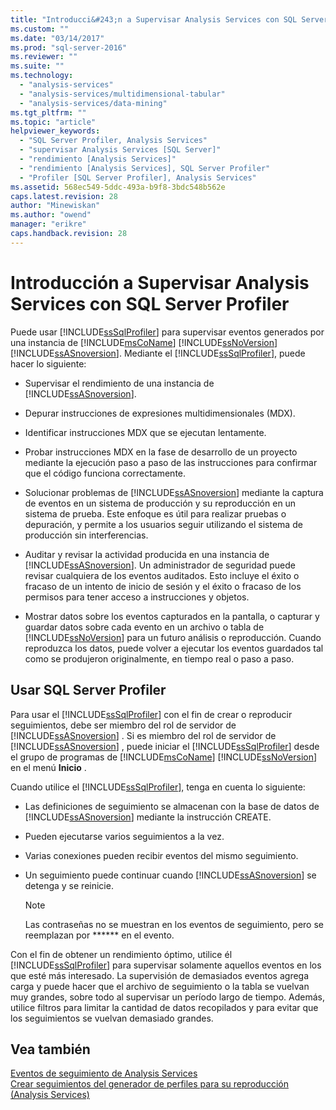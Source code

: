 ```yaml
---
title: "Introducci&#243;n a Supervisar Analysis Services con SQL Server Profiler | Microsoft Docs"
ms.custom: ""
ms.date: "03/14/2017"
ms.prod: "sql-server-2016"
ms.reviewer: ""
ms.suite: ""
ms.technology: 
  - "analysis-services"
  - "analysis-services/multidimensional-tabular"
  - "analysis-services/data-mining"
ms.tgt_pltfrm: ""
ms.topic: "article"
helpviewer_keywords: 
  - "SQL Server Profiler, Analysis Services"
  - "supervisar Analysis Services [SQL Server]"
  - "rendimiento [Analysis Services]"
  - "rendimiento [Analysis Services], SQL Server Profiler"
  - "Profiler [SQL Server Profiler], Analysis Services"
ms.assetid: 568ec549-5ddc-493a-b9f8-3bdc548b562e
caps.latest.revision: 28
author: "Minewiskan"
ms.author: "owend"
manager: "erikre"
caps.handback.revision: 28
---
```

# Introducci&#243;n a Supervisar Analysis Services con SQL Server Profiler
  Puede usar [!INCLUDE[ssSqlProfiler](../../includes/sssqlprofiler-md.md)] para supervisar eventos generados por una instancia de [!INCLUDE[msCoName](../../includes/msconame-md.md)] [!INCLUDE[ssNoVersion](../../includes/ssnoversion-md.md)] [!INCLUDE[ssASnoversion](../../includes/ssasnoversion-md.md)]. Mediante el [!INCLUDE[ssSqlProfiler](../../includes/sssqlprofiler-md.md)], puede hacer lo siguiente:  
  
-   Supervisar el rendimiento de una instancia de [!INCLUDE[ssASnoversion](../../includes/ssasnoversion-md.md)].  
  
-   Depurar instrucciones de expresiones multidimensionales (MDX).  
  
-   Identificar instrucciones MDX que se ejecutan lentamente.  
  
-   Probar instrucciones MDX en la fase de desarrollo de un proyecto mediante la ejecución paso a paso de las instrucciones para confirmar que el código funciona correctamente.  
  
-   Solucionar problemas de [!INCLUDE[ssASnoversion](../../includes/ssasnoversion-md.md)] mediante la captura de eventos en un sistema de producción y su reproducción en un sistema de prueba. Este enfoque es útil para realizar pruebas o depuración, y permite a los usuarios seguir utilizando el sistema de producción sin interferencias.  
  
-   Auditar y revisar la actividad producida en una instancia de [!INCLUDE[ssASnoversion](../../includes/ssasnoversion-md.md)]. Un administrador de seguridad puede revisar cualquiera de los eventos auditados. Esto incluye el éxito o fracaso de un intento de inicio de sesión y el éxito o fracaso de los permisos para tener acceso a instrucciones y objetos.  
  
-   Mostrar datos sobre los eventos capturados en la pantalla, o capturar y guardar datos sobre cada evento en un archivo o tabla de [!INCLUDE[ssNoVersion](../../includes/ssnoversion-md.md)] para un futuro análisis o reproducción. Cuando reproduzca los datos, puede volver a ejecutar los eventos guardados tal como se produjeron originalmente, en tiempo real o paso a paso.  
  
## Usar SQL Server Profiler  
 Para usar el [!INCLUDE[ssSqlProfiler](../../includes/sssqlprofiler-md.md)] con el fin de crear o reproducir seguimientos, debe ser miembro del rol de servidor de [!INCLUDE[ssASnoversion](../../includes/ssasnoversion-md.md)] . Si es miembro del rol de servidor de [!INCLUDE[ssASnoversion](../../includes/ssasnoversion-md.md)] , puede iniciar el [!INCLUDE[ssSqlProfiler](../../includes/sssqlprofiler-md.md)] desde el grupo de programas de [!INCLUDE[msCoName](../../includes/msconame-md.md)] [!INCLUDE[ssNoVersion](../../includes/ssnoversion-md.md)] en el menú **Inicio** .  
  
 Cuando utilice el [!INCLUDE[ssSqlProfiler](../../includes/sssqlprofiler-md.md)], tenga en cuenta lo siguiente:  
  
-   Las definiciones de seguimiento se almacenan con la base de datos de [!INCLUDE[ssASnoversion](../../includes/ssasnoversion-md.md)] mediante la instrucción CREATE.  
  
-   Pueden ejecutarse varios seguimientos a la vez.  
  
-   Varias conexiones pueden recibir eventos del mismo seguimiento.  
  
-   Un seguimiento puede continuar cuando [!INCLUDE[ssASnoversion](../../includes/ssasnoversion-md.md)] se detenga y se reinicie.  
  
    > [!NOTE]  
    >  Las contraseñas no se muestran en los eventos de seguimiento, pero se reemplazan por ****** en el evento.  
  
 Con el fin de obtener un rendimiento óptimo, utilice él [!INCLUDE[ssSqlProfiler](../../includes/sssqlprofiler-md.md)] para supervisar solamente aquellos eventos en los que esté más interesado. La supervisión de demasiados eventos agrega carga y puede hacer que el archivo de seguimiento o la tabla se vuelvan muy grandes, sobre todo al supervisar un período largo de tiempo. Además, utilice filtros para limitar la cantidad de datos recopilados y para evitar que los seguimientos se vuelvan demasiado grandes.  
  
## Vea también  
 [Eventos de seguimiento de Analysis Services](../../analysis-services/trace-events/analysis-services-trace-events.md)   
 [Crear seguimientos del generador de perfiles para su reproducción &#40;Analysis Services&#41;](../../analysis-services/instances/create-profiler-traces-for-replay-analysis-services.md)  
  
  